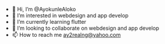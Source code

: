 - 👋 Hi, I’m @AyokunleAloko
- 👀 I’m interested in webdesign and app develop
- 🌱 I’m currently learning flutter
- 💞️ I’m looking to collaborate on webdesign and app develop
- 📫 How to reach me ay2realng@yahoo.com

<!---
AyokunleAloko/AyokunleAloko is a ✨ special ✨ repository because its `README.md` (this file) appears on your GitHub profile.
You can click the Preview link to take a look at your changes.
--->
